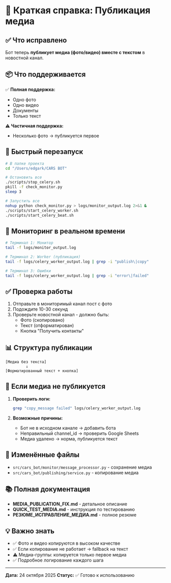 # 🚀 Краткая справка: Публикация медиа

## ✅ Что исправлено
Бот теперь **публикует медиа (фото/видео) вместе с текстом** в новостной канал.

## 📦 Что поддерживается

✅ **Полная поддержка:**
- Одно фото
- Одно видео
- Документы
- Только текст

⚠️ **Частичная поддержка:**
- Несколько фото → публикуется первое

## 🔄 Быстрый перезапуск

```bash
# В папке проекта
cd "/Users/edgark/CARS BOT"

# Остановить все
./scripts/stop_celery.sh
pkill -f check_monitor.py
sleep 3

# Запустить все
nohup python check_monitor.py > logs/monitor_output.log 2>&1 &
./scripts/start_celery_worker.sh
./scripts/start_celery_beat.sh
```

## 👀 Мониторинг в реальном времени

```bash
# Терминал 1: Монитор
tail -f logs/monitor_output.log

# Терминал 2: Worker (публикация)
tail -f logs/celery_worker_output.log | grep -i "publish\|copy"

# Терминал 3: Ошибки
tail -f logs/celery_worker_output.log | grep -i "error\|failed"
```

## ✅ Проверка работы

1. Отправьте в мониторимый канал пост с фото
2. Подождите 10-30 секунд
3. Проверьте новостной канал - должно быть:
   - Фото (скопировано)
   - Текст (отформатирован)
   - Кнопка "Получить контакты"

## 📊 Структура публикации

```
[Медиа без текста]
         ↓
[Форматированный текст + кнопка]
```

## 🐛 Если медиа не публикуется

1. **Проверить логи:**
   ```bash
   grep "copy_message failed" logs/celery_worker_output.log
   ```

2. **Возможные причины:**
   - Бот не в исходном канале → добавить бота
   - Неправильный channel_id → проверить Google Sheets
   - Медиа удалено → норма, публикуется текст

## 📁 Изменённые файлы

- `src/cars_bot/monitor/message_processor.py` - сохранение медиа
- `src/cars_bot/publishing/service.py` - копирование медиа

## 📚 Полная документация

- **MEDIA_PUBLICATION_FIX.md** - детальное описание
- **QUICK_TEST_MEDIA.md** - инструкция по тестированию
- **РЕЗЮМЕ_ИСПРАВЛЕНИЕ_МЕДИА.md** - полное резюме

## 💡 Важно знать

- ✅ Фото и видео копируются в высоком качестве
- ✅ Если копирование не работает → fallback на текст
- ⚠️ Медиа-группы: копируется только первое медиа
- ✅ Подробное логирование каждого шага

---
**Дата:** 24 октября 2025
**Статус:** ✅ Готово к использованию

